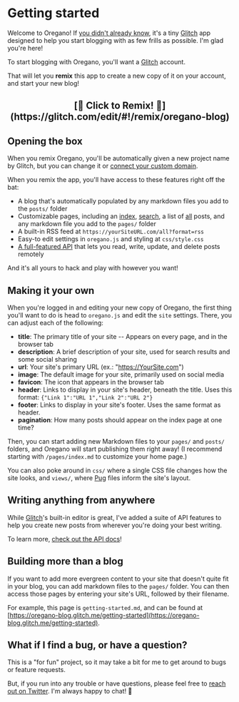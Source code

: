 # Getting started

Welcome to Oregano! If [you didn't already know](/about), it's a tiny [Glitch](https://glitch.com) app designed to help you start blogging with as few frills as possible. I'm glad you're here!

To start blogging with Oregano, you'll want a [Glitch](https://glitch.com) account. 

That will let you **remix** this app to create a new copy of it on your account, and start your new blog!

<center><h2>
  [🌱 Click to Remix! 🌱](https://glitch.com/edit/#!/remix/oregano-blog)
  </h2></center>

## Opening the box

When you remix Oregano, you'll be automatically given a new project name by Glitch, but you can change it or [connect your custom domain](https://glitch.happyfox.com/kb/article/9-how-do-i-add-a-custom-domain-a-cname-or-a-record-for-my-custom-domain/). 

When you remix the app, you'll have access to these features right off the bat:

* A blog that's automatically populated by any markdown files you add to the `posts/` folder
* Customizable  pages, including an [index](/), [search](/search), a list of [all](/all) posts, and any markdown file you add to the `pages/` folder
* A built-in RSS feed at `https://yourSiteURL.com/all?format=rss`
* Easy-to edit settings in `oregano.js` and styling at `css/style.css`
* [A full-featured API](/api) that lets you read, write, update, and delete posts remotely

And it's all yours to hack and play with however you want!

## Making it your own

When you're logged in and editing your new copy of Oregano, the first thing you'll want to do is head to `oregano.js` and edit the `site` settings. There, you can adjust each of the following:

* **title**: The primary title of your site -- Appears on every page, and in the browser tab
* **description**: A brief description of your site, used for search results and some social sharing
* **url**: Your site's primary URL (ex.: "https://YourSite.com")
* **image**: The default image for your site, primarily used on social media
* **favicon**: The icon that appears in the browser tab
* **header**: Links to display in your site's header, beneath the title. Uses this format: `{"Link 1":"URL 1","Link 2":"URL 2"}`
* **footer**: Links to display in your site's footer. Uses the same format as header.
* **pagination**: How many posts should appear on the index page at one time?

Then, you can start adding new Markdown files to your `pages/` and `posts/` folders, and Oregano will start publishing them right away! (I recommend starting with `/pages/index.md` to customize your home page.)

You can also poke around in `css/` where a single CSS file changes how the site looks, and `views/`, where [Pug](https://pugjs.org) files inform the site's layout.

## Writing anything from anywhere

While [Glitch](https://glitch.com)'s built-in editor is great, I've added a suite of API features to help you create new posts from wherever you're doing your best writing. 

To learn more, [check out the API docs](/api)!

## Building more than a blog

If you want to add more evergreen content to your site that doesn't quite fit in your blog, you can add markdown files to the `pages/` folder. You can then access those pages by entering your site's URL, followed by their filename. 

For example, this page is `getting-started.md`, and can be found at [https://oregano-blog.glitch.me/getting-started](https://oregano-blog.glitch.me/getting-started).

## What if I find a bug, or have a question?

This is a "for fun" project, so it may take a bit for me to get around to bugs or feature requests.

But, if you run into any trouble or have questions, please feel free to [reach out on Twitter](https://twitter.com/oregano_blog). I'm always happy to chat! 👋